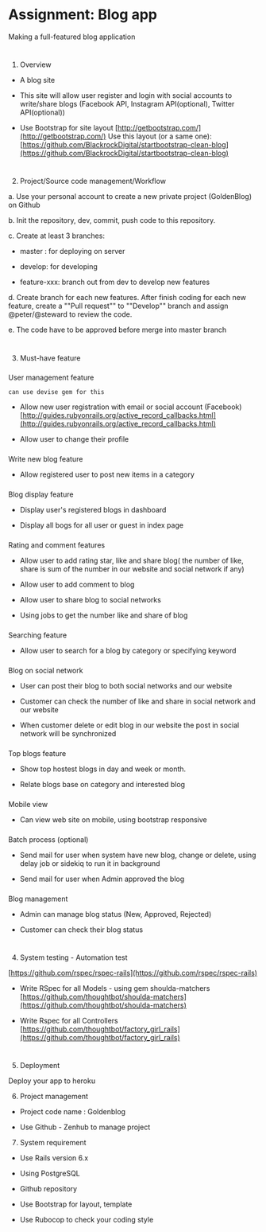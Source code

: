 # Assignment: Blog app

Making a full-featured blog application

#

1. Overview

- A blog site

- This site will allow user register and login with social accounts to write/share blogs (Facebook API, Instagram API(optional), Twitter API(optional))

- Use Bootstrap for site layout [http://getbootstrap.com/](http://getbootstrap.com/) Use this layout (or a same one): [https://github.com/BlackrockDigital/startbootstrap-clean-blog](https://github.com/BlackrockDigital/startbootstrap-clean-blog)​

#

2. Project/Source code management/Workflow

a. Use your personal account to create a new private project (GoldenBlog) on Github

b. Init the repository, dev, commit, push code to this repository.

c. Create at least 3 branches:

- master : for deploying on server

- develop: for developing

- feature-xxx: branch out from dev to develop new features

d. Create branch for each new features. After finish coding for each new feature, create a ""Pull request"" to ""Develop"" branch and assign @peter/@steward to review the code.

e. The code have to be approved before merge into master branch

#

3. Must-have feature

###

User management feature

`can use devise gem for this`

- Allow new user registration with email or social account (Facebook) [http://guides.rubyonrails.org/active_record_callbacks.html](http://guides.rubyonrails.org/active_record_callbacks.html)​

- Allow user to change their profile

###

Write new blog feature

- Allow registered user to post new items in a category

###

Blog display feature

- Display user's registered blogs in dashboard

- Display all bogs for all user or guest in index page

###

Rating and comment features

- Allow user to add rating star, like and share blog( the number of like, share is sum of the number in our website and social network if any)

- Allow user to add comment to blog

- Allow user to share blog to social networks

- Using jobs to get the number like and share of blog

###

Searching feature

- Allow user to search for a blog by category or specifying keyword

###

Blog on social network

- User can post their blog to both social networks and our website

- Customer can check the number of like and share in social network and our website

- When customer delete or edit blog in our website the post in social network will be synchronized

###

Top blogs feature

- Show top hostest blogs in day and week or month.

- Relate blogs base on category and interested blog

###

Mobile view

- Can view web site on mobile, using bootstrap responsive

###

Batch process (optional)

- Send mail for user when system have new blog, change or delete, using delay job or sidekiq to run it in background

- Send mail for user when Admin approved the blog

###

Blog management

- Admin can manage blog status (New, Approved, Rejected)

- Customer can check their blog status

#

4. System testing - Automation test

​[https://github.com/rspec/rspec-rails](https://github.com/rspec/rspec-rails)​

- Write RSpec for all Models - using gem shoulda-matchers [https://github.com/thoughtbot/shoulda-matchers](https://github.com/thoughtbot/shoulda-matchers)​

- Write Rspec for all Controllers [https://github.com/thoughtbot/factory_girl_rails](https://github.com/thoughtbot/factory_girl_rails)​

#

5. Deployment[](https://wiki.goldenowl.asia/developers/intern/training/assignment-1-blog-app#5-deployment)

Deploy your app to heroku

6. Project management

- Project code name : Goldenblog

- Use Github - Zenhub to manage project

7. System requirement

- Use Rails version 6.x

- Using PostgreSQL

- Github repository

- Use Bootstrap for layout, template

- Use Rubocop to check your coding style
